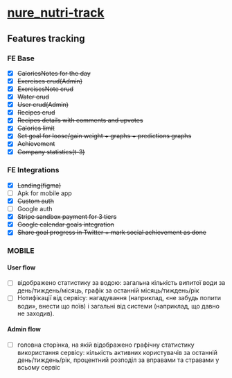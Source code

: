 # [nure_nutri-track](https://ggsmou.github.io/nure_nutri-track/)

## Features tracking

### FE Base

- [x] ~~CaloriesNotes for the day~~
- [x] ~~Exercises crud(Admin)~~
- [x] ~~ExercisesNote crud~~
- [x] ~~Water crud~~
- [x] ~~User crud(Admin)~~
- [x] ~~Recipes crud~~
- [x] ~~Recipes details with comments and upvotes~~
- [x] ~~Calories limit~~
- [x] ~~Set goal for loose/gain weight + graphs + predictions graphs~~
- [x] ~~Achievement~~
- [x] ~~Company statistics(t-3)~~

### FE Integrations

- [x] ~~Landing(figma)~~
- [ ] Apk for mobile app
- [x] ~~Custom auth~~
- [ ] Google auth
- [x] ~~Stripe sandbox payment for 3 tiers~~
- [x] ~~Google calendar goals integration~~
- [x] ~~Share goal progress in Twitter + mark social achievement as done~~

### MOBILE

#### User flow

- [ ] відображено статистику за водою: загальна кількість випитої води за день/тиждень/місяць, графік за останній місяць/тиждень/рік
- [ ] Нотифікації від сервісу: нагадування (наприклад, «не забудь попити води», внести що поїв) і загальні від системи (наприклад, що давно не заходив).

#### Admin flow

- [ ] головна сторінка, на якій відображено графічну статистику використання сервісу: кількість активних користувачів за останній день/тиждень/рік, процентний розподіл за вправами та стравами у всьому сервіс

